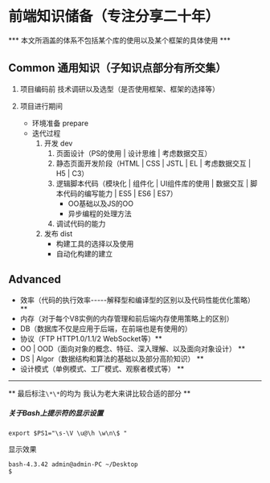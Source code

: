 
前端知识储备（专注分享二十年）
==============================

*** 本文所涵盖的体系不包括某个库的使用以及某个框架的具体使用 ***

## Common 通用知识（子知识点部分有所交集）

1. 项目编码前
	技术调研以及选型（是否使用框架、框架的选择等）

2. 项目进行期间
	- 环境准备 prepare
	- 迭代过程
		1. 开发 dev
			1. 页面设计（PS的使用 | 设计思维 | 考虑数据交互）
			2. 静态页面开发阶段（HTML | CSS | JSTL | EL | 考虑数据交互 | H5 | C3）
			3. 逻辑脚本代码（模块化 | 组件化 | UI组件库的使用 | 数据交互 | 脚本代码的编写能力 | ES5 | ES6 | ES7）
				- OO基础以及JS的OO
				- 异步编程的处理方法
			4. 调试代码的能力
		2. 发布 dist
			- 构建工具的选择以及使用
			- 自动化构建的建立

## Advanced

- 效率（代码的执行效率-----解释型和编译型的区别以及代码性能优化策略） **
- 内存（对于每个V8实例的内存管理和前后端内存使用策略上的区别）
- DB（数据库不仅是应用于后端，在前端也是有使用的）
- 协议（FTP HTTP1.0/1.1/2 WebSocket等）**
- OO | OOD（面向对象的概念、特征、深入理解、以及面向对象设计） **
- DS | Algor（数据结构和算法的基础以及部分高阶知识） **
- 设计模式（单例模式、工厂模式、观察者模式等） **

***

** 最后标注`\*\*`的均为 我认为老大来讲比较合适的部分 **

##### 关于Bash上提示符的显示设置

` export $PS1="\s-\V \u@\h \w\n\$ " `

显示效果  
```
bash-4.3.42 admin@admin-PC ~/Desktop
$ 
```
